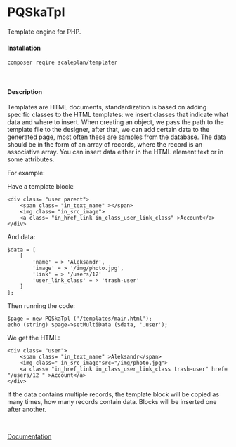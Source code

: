 # PQSkaTpl

Template engine for PHP.

#### Installation

`
composer reqire scaleplan/templater
`

<br>

#### Description

Templates are HTML documents, 
standardization is based on adding specific classes to the HTML templates: 
we insert classes that indicate what data and where to insert. 
When creating an object, we pass the path to the template file to the designer, 
after that, we can add certain data to the generated page, 
most often these are samples from the database. 
The data should be in the form of an array of records, where the record is an associative array.
You can insert data either in the HTML element text or in some attributes.

For example:

Have a template block:

```
<div class= "user parent">
    <span class= "in_text_name" ></span>
    <img class= "in_src_image">
    <a class= "in_href_link in_class_user_link_class" >Account</a>
</div>
```

And data:

```
$data = [
    [
        'name' = > 'Aleksandr',
        'image' = > '/img/photo.jpg',
        'link' = > '/users/12'
        'user_link_class' = > 'trash-user'
    ]
];
```

Then running the code:

```
$page = new PQSkaTpl ('/templates/main.html');
echo (string) $page->setMultiData ($data, '.user');
```

We get the HTML:

```
<div class= "user">
    <span class= "in_text_name" >Aleksandr</span>
    <img class=" in_src_image"src="/img/photo.jpg">
    <a class= "in_href_link in_class_user_link_class trash-user" href= "/users/12 " >Account</a>
</div>
```


If the data contains multiple records, the template block will be copied as many times, 
how many records contain data. Blocks will be inserted one after another.

<br>

[Documentation](docs_en)
